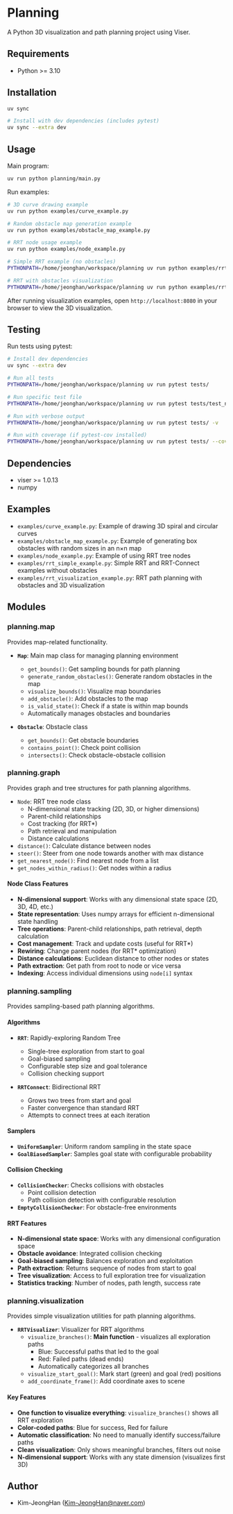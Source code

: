 # Planning

A Python 3D visualization and path planning project using Viser.

## Requirements

- Python >= 3.10

## Installation

```bash
uv sync

# Install with dev dependencies (includes pytest)
uv sync --extra dev
```

## Usage

Main program:
```bash
uv run python planning/main.py
```

Run examples:
```bash
# 3D curve drawing example
uv run python examples/curve_example.py

# Random obstacle map generation example
uv run python examples/obstacle_map_example.py

# RRT node usage example
uv run python examples/node_example.py

# Simple RRT example (no obstacles)
PYTHONPATH=/home/jeonghan/workspace/planning uv run python examples/rrt_simple_example.py

# RRT with obstacles visualization
PYTHONPATH=/home/jeonghan/workspace/planning uv run python examples/rrt_visualization_example.py
```

After running visualization examples, open `http://localhost:8080` in your browser to view the 3D visualization.

## Testing

Run tests using pytest:

```bash
# Install dev dependencies
uv sync --extra dev

# Run all tests
PYTHONPATH=/home/jeonghan/workspace/planning uv run pytest tests/

# Run specific test file
PYTHONPATH=/home/jeonghan/workspace/planning uv run pytest tests/test_node.py

# Run with verbose output
PYTHONPATH=/home/jeonghan/workspace/planning uv run pytest tests/ -v

# Run with coverage (if pytest-cov installed)
PYTHONPATH=/home/jeonghan/workspace/planning uv run pytest tests/ --cov=planning
```

## Dependencies

- viser >= 1.0.13
- numpy

## Examples

- `examples/curve_example.py`: Example of drawing 3D spiral and circular curves
- `examples/obstacle_map_example.py`: Example of generating box obstacles with random sizes in an n×n map
- `examples/node_example.py`: Example of using RRT tree nodes
- `examples/rrt_simple_example.py`: Simple RRT and RRT-Connect examples without obstacles
- `examples/rrt_visualization_example.py`: RRT path planning with obstacles and 3D visualization

## Modules

### planning.map

Provides map-related functionality.

- **`Map`**: Main map class for managing planning environment
  - `get_bounds()`: Get sampling bounds for path planning
  - `generate_random_obstacles()`: Generate random obstacles in the map
  - `visualize_bounds()`: Visualize map boundaries
  - `add_obstacle()`: Add obstacles to the map
  - `is_valid_state()`: Check if a state is within map bounds
  - Automatically manages obstacles and boundaries

- **`Obstacle`**: Obstacle class
  - `get_bounds()`: Get obstacle boundaries
  - `contains_point()`: Check point collision
  - `intersects()`: Check obstacle-obstacle collision

### planning.graph

Provides graph and tree structures for path planning algorithms.

- `Node`: RRT tree node class
  - N-dimensional state tracking (2D, 3D, or higher dimensions)
  - Parent-child relationships
  - Cost tracking (for RRT*)
  - Path retrieval and manipulation
  - Distance calculations
- `distance()`: Calculate distance between nodes
- `steer()`: Steer from one node towards another with max distance
- `get_nearest_node()`: Find nearest node from a list
- `get_nodes_within_radius()`: Get nodes within a radius

#### Node Class Features

- **N-dimensional support**: Works with any dimensional state space (2D, 3D, 4D, etc.)
- **State representation**: Uses numpy arrays for efficient n-dimensional state handling
- **Tree operations**: Parent-child relationships, path retrieval, depth calculation
- **Cost management**: Track and update costs (useful for RRT*)
- **Rewiring**: Change parent nodes (for RRT* optimization)
- **Distance calculations**: Euclidean distance to other nodes or states
- **Path extraction**: Get path from root to node or vice versa
- **Indexing**: Access individual dimensions using `node[i]` syntax

### planning.sampling

Provides sampling-based path planning algorithms.

#### Algorithms

- **`RRT`**: Rapidly-exploring Random Tree
  - Single-tree exploration from start to goal
  - Goal-biased sampling
  - Configurable step size and goal tolerance
  - Collision checking support

- **`RRTConnect`**: Bidirectional RRT
  - Grows two trees from start and goal
  - Faster convergence than standard RRT
  - Attempts to connect trees at each iteration

#### Samplers

- **`UniformSampler`**: Uniform random sampling in the state space
- **`GoalBiasedSampler`**: Samples goal state with configurable probability

#### Collision Checking

- **`CollisionChecker`**: Checks collisions with obstacles
  - Point collision detection
  - Path collision detection with configurable resolution
- **`EmptyCollisionChecker`**: For obstacle-free environments

#### RRT Features

- **N-dimensional state space**: Works with any dimensional configuration space
- **Obstacle avoidance**: Integrated collision checking
- **Goal-biased sampling**: Balances exploration and exploitation
- **Path extraction**: Returns sequence of nodes from start to goal
- **Tree visualization**: Access to full exploration tree for visualization
- **Statistics tracking**: Number of nodes, path length, success rate

### planning.visualization

Provides simple visualization utilities for path planning algorithms.

- **`RRTVisualizer`**: Visualizer for RRT algorithms
  - `visualize_branches()`: **Main function** - visualizes all exploration paths
    - Blue: Successful paths that led to the goal
    - Red: Failed paths (dead ends)
    - Automatically categorizes all branches
  - `visualize_start_goal()`: Mark start (green) and goal (red) positions
  - `add_coordinate_frame()`: Add coordinate axes to scene

#### Key Features

- **One function to visualize everything**: `visualize_branches()` shows all RRT exploration
- **Color-coded paths**: Blue for success, Red for failure
- **Automatic classification**: No need to manually identify success/failure paths
- **Clean visualization**: Only shows meaningful branches, filters out noise
- **N-dimensional support**: Works with any state dimension (visualizes first 3D)

## Author

- Kim-JeongHan (Kim-JeongHan@naver.com)
